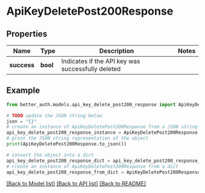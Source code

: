 # ApiKeyDeletePost200Response


## Properties

Name | Type | Description | Notes
------------ | ------------- | ------------- | -------------
**success** | **bool** | Indicates if the API key was successfully deleted | 

## Example

```python
from better_auth.models.api_key_delete_post200_response import ApiKeyDeletePost200Response

# TODO update the JSON string below
json = "{}"
# create an instance of ApiKeyDeletePost200Response from a JSON string
api_key_delete_post200_response_instance = ApiKeyDeletePost200Response.from_json(json)
# print the JSON string representation of the object
print(ApiKeyDeletePost200Response.to_json())

# convert the object into a dict
api_key_delete_post200_response_dict = api_key_delete_post200_response_instance.to_dict()
# create an instance of ApiKeyDeletePost200Response from a dict
api_key_delete_post200_response_from_dict = ApiKeyDeletePost200Response.from_dict(api_key_delete_post200_response_dict)
```
[[Back to Model list]](../README.md#documentation-for-models) [[Back to API list]](../README.md#documentation-for-api-endpoints) [[Back to README]](../README.md)


